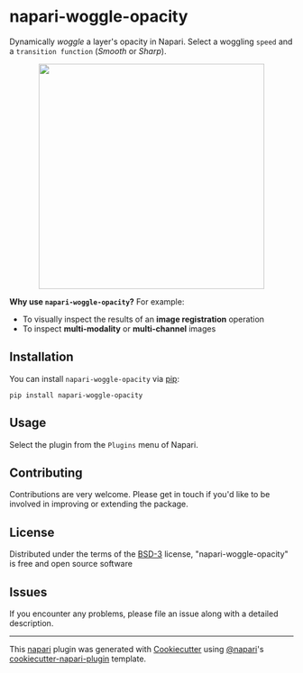 # napari-woggle-opacity

Dynamically *woggle* a layer's opacity in Napari. Select a woggling `speed` and a `transition function` (*Smooth* or *Sharp*).

<p align="center">
    <img src="https://github.com/MalloryWittwer/napari-woggle-opacity/blob/main/assets/woggle.gif" height="400">
</p>

**Why use `napari-woggle-opacity`?**
For example:
- To visually inspect the results of an **image registration** operation
- To inspect **multi-modality** or **multi-channel** images

## Installation

You can install `napari-woggle-opacity` via [pip]:

    pip install napari-woggle-opacity

## Usage

Select the plugin from the `Plugins` menu of Napari.

## Contributing

Contributions are very welcome. Please get in touch if you'd like to be involved in improving or extending the package.

## License

Distributed under the terms of the [BSD-3] license,
"napari-woggle-opacity" is free and open source software

## Issues

If you encounter any problems, please file an issue along with a detailed description.

----------------------------------

This [napari] plugin was generated with [Cookiecutter] using [@napari]'s [cookiecutter-napari-plugin] template.

[napari]: https://github.com/napari/napari
[Cookiecutter]: https://github.com/audreyr/cookiecutter
[@napari]: https://github.com/napari
[MIT]: http://opensource.org/licenses/MIT
[BSD-3]: http://opensource.org/licenses/BSD-3-Clause
[GNU GPL v3.0]: http://www.gnu.org/licenses/gpl-3.0.txt
[GNU LGPL v3.0]: http://www.gnu.org/licenses/lgpl-3.0.txt
[Apache Software License 2.0]: http://www.apache.org/licenses/LICENSE-2.0
[Mozilla Public License 2.0]: https://www.mozilla.org/media/MPL/2.0/index.txt
[cookiecutter-napari-plugin]: https://github.com/napari/cookiecutter-napari-plugin

[napari]: https://github.com/napari/napari
[tox]: https://tox.readthedocs.io/en/latest/
[pip]: https://pypi.org/project/pip/
[PyPI]: https://pypi.org/
